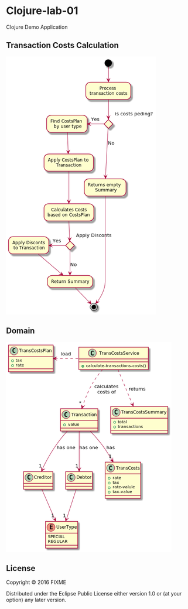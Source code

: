# Clojure-lab-01

Clojure Demo Application

## Transaction Costs Calculation

![alt text](doc/calculation.png)

## Domain
![alt text](doc/domain-app.png)

## License

Copyright © 2016 FIXME

Distributed under the Eclipse Public License either version 1.0 or (at
your option) any later version.
